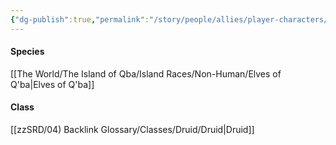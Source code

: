 ```yaml
---
{"dg-publish":true,"permalink":"/story/people/allies/player-characters/faelwyn-faolan/"}
---
```


#### Species
[[The World/The Island of Qba/Island Races/Non-Human/Elves of Q'ba\|Elves of Q'ba]]
#### Class
[[zzSRD/04) Backlink Glossary/Classes/Druid/Druid\|Druid]]